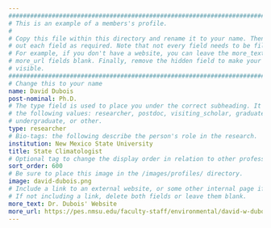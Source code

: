 ```yaml
---
################################################################################
# This is an example of a members's profile.                                   #
#                                                                              #
# Copy this file within this directory and rename it to your name. Then fill   #
# out each field as required. Note that not every field needs to be filled out.#
# For example, if you don't have a website, you can leave the more_text and    #
# more_url fields blank. Finally, remove the hidden field to make your profile #
# visible.                                                                     #
################################################################################
# Change this to your name
name: David Dubois
post-nominal: Ph.D.
# The type field is used to place you under the correct subheading. It may be of
# the following values: researcher, postdoc, visiting_scholar, graduate,
# undergraduate, or other.
type: researcher
# Bio-tags: the following describe the person's role in the research.
institution: New Mexico State University
title: State Climatologist
# Optional tag to change the display order in relation to other professors
sort_order: 600
# Be sure to place this image in the /images/profiles/ directory.
image: david-dubois.png
# Include a link to an external website, or some other internal page if desired.
# If not including a link, delete both fields or leave them blank.
more_text: Dr. Dubois' Website
more_url: https://pes.nmsu.edu/faculty-staff/environmental/david-w-dubois.html
---
```



